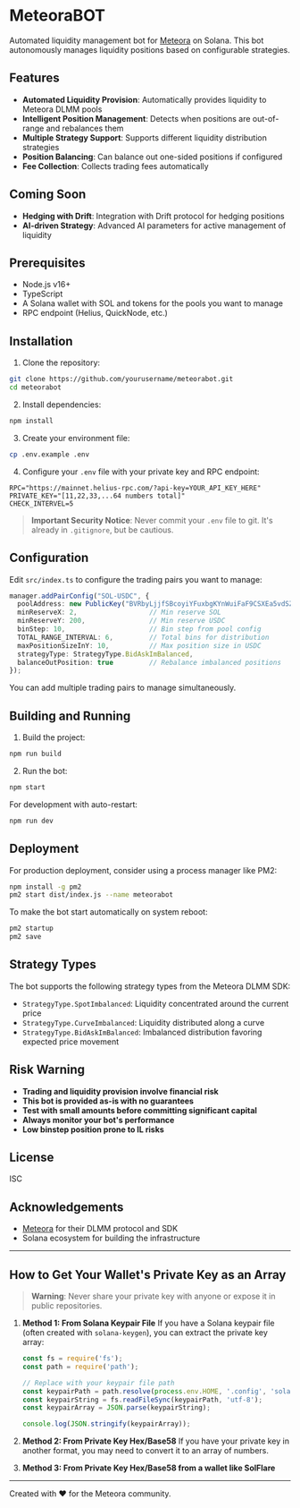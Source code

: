# MeteoraBOT

Automated liquidity management bot for [Meteora](https://meteora.ag/) on Solana. This bot autonomously manages liquidity positions based on configurable strategies.

## Features

- **Automated Liquidity Provision**: Automatically provides liquidity to Meteora DLMM pools
- **Intelligent Position Management**: Detects when positions are out-of-range and rebalances them
- **Multiple Strategy Support**: Supports different liquidity distribution strategies
- **Position Balancing**: Can balance out one-sided positions if configured
- **Fee Collection**: Collects trading fees automatically

## Coming Soon

- **Hedging with Drift**: Integration with Drift protocol for hedging positions
- **AI-driven Strategy**: Advanced AI parameters for active management of liquidity

## Prerequisites

- Node.js v16+ 
- TypeScript
- A Solana wallet with SOL and tokens for the pools you want to manage
- RPC endpoint (Helius, QuickNode, etc.)

## Installation

1. Clone the repository:

```bash
git clone https://github.com/yourusername/meteorabot.git
cd meteorabot
```

2. Install dependencies:

```bash
npm install
```

3. Create your environment file:

```bash
cp .env.example .env
```

4. Configure your `.env` file with your private key and RPC endpoint:

```
RPC="https://mainnet.helius-rpc.com/?api-key=YOUR_API_KEY_HERE"
PRIVATE_KEY="[11,22,33,...64 numbers total]"
CHECK_INTERVEL=5
```

> **Important Security Notice**: Never commit your `.env` file to git. It's already in `.gitignore`, but be cautious.

## Configuration

Edit `src/index.ts` to configure the trading pairs you want to manage:

```typescript
manager.addPairConfig("SOL-USDC", {
  poolAddress: new PublicKey("BVRbyLjjfSBcoyiYFuxbgKYnWuiFaF9CSXEa5vdSZ9Hh"),
  minReserveX: 2,                  // Min reserve SOL
  minReserveY: 200,                // Min reserve USDC
  binStep: 10,                     // Bin step from pool config
  TOTAL_RANGE_INTERVAL: 6,         // Total bins for distribution
  maxPositionSizeInY: 10,          // Max position size in USDC
  strategyType: StrategyType.BidAskImBalanced,
  balanceOutPosition: true         // Rebalance imbalanced positions
});
```

You can add multiple trading pairs to manage simultaneously.

## Building and Running

1. Build the project:

```bash
npm run build
```

2. Run the bot:

```bash
npm start
```

For development with auto-restart:

```bash
npm run dev
```

## Deployment

For production deployment, consider using a process manager like PM2:

```bash
npm install -g pm2
pm2 start dist/index.js --name meteorabot
```

To make the bot start automatically on system reboot:

```bash
pm2 startup
pm2 save
```

## Strategy Types

The bot supports the following strategy types from the Meteora DLMM SDK:

- `StrategyType.SpotImbalanced`: Liquidity concentrated around the current price
- `StrategyType.CurveImbalanced`: Liquidity distributed along a curve
- `StrategyType.BidAskImBalanced`: Imbalanced distribution favoring expected price movement


## Risk Warning

- **Trading and liquidity provision involve financial risk**
- **This bot is provided as-is with no guarantees**
- **Test with small amounts before committing significant capital**
- **Always monitor your bot's performance**
- **Low binstep position prone to IL risks**

## License

ISC

## Acknowledgements

- [Meteora](https://meteora.ag/) for their DLMM protocol and SDK
- Solana ecosystem for building the infrastructure

---

## How to Get Your Wallet's Private Key as an Array

> **Warning**: Never share your private key with anyone or expose it in public repositories.

1. **Method 1: From Solana Keypair File**
   If you have a Solana keypair file (often created with `solana-keygen`), you can extract the private key array:

   ```javascript
   const fs = require('fs');
   const path = require('path');

   // Replace with your keypair file path
   const keypairPath = path.resolve(process.env.HOME, '.config', 'solana', 'id.json'); 
   const keypairString = fs.readFileSync(keypairPath, 'utf-8');
   const keypairArray = JSON.parse(keypairString);

   console.log(JSON.stringify(keypairArray));
   ```

2. **Method 2: From Private Key Hex/Base58**
   If you have your private key in another format, you may need to convert it to an array of numbers.

3. **Method 3: From Private Key Hex/Base58 from a wallet like SolFlare**
   
---

Created with ❤️ for the Meteora community.